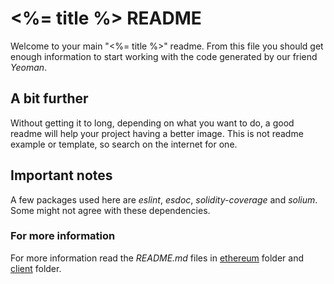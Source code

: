 # <%= title %> README

Welcome to your main "<%= title %>" readme. From this file you should get enough information to start working with the code generated by our friend *Yeoman*.

## A bit further

Without getting it to long, depending on what you want to do, a good readme will help your project having a better image. This is not readme example or template, so search on the internet for one.


## Important notes

A few packages used here are *eslint*, *esdoc*, *solidity-coverage* and *solium*. Some might not agree with these dependencies.

### For more information

For more information read the *README.md* files in [ethereum](ethereum/README.md) folder and [client](client/README.md) folder.